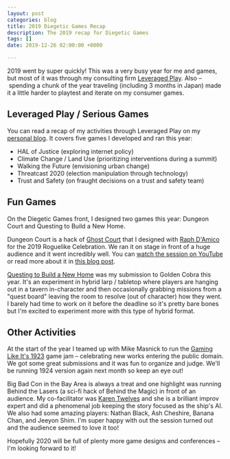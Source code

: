 ```yaml
---
layout: post
categories: blog
title: 2019 Diegetic Games Recap
description: The 2019 recap for Diegetic Games
tags: []
date: 2019-12-26 02:00:00 +0000

---
```

2019 went by super quickly! This was a very busy year for me and games, but most of it was through my consulting firm [Leveraged Play](https://leveragedplay.com/). Also – spending a chunk of the year traveling (including 3 months in Japan) made it a little harder to playtest and iterate on my consumer games.

## Leveraged Play / Serious Games

You can read a recap of my activities through Leveraged Play on my [personal blog]( "https://blog.randylubin.com/post/189854902758/leveraged-play-2019-recap"). It covers five games I developed and ran this year:

* HAL of Justice (exploring internet policy)
* Climate Change / Land Use (prioritizing interventions during a summit)
* Walking the Future (envisioning urban change)
* Threatcast 2020 (election manipulation through technology)
* Trust and Safety (on fraught decisions on a trust and safety team)

## Fun Games

On the Diegetic Games front, I designed two games this year: Dungeon Court and Questing to Build a New Home.

Dungeon Court is a hack of [Ghost Court](https://bullypulpitgames.com/games/ghost-court/) that I designed with [Raph D'Amico](https://laughingkaiju.com/) for the 2019 Roguelike Celebration. We ran it on stage in front of a huge audience and it went incredibly well. You can [watch the session on YouTube](https://youtu.be/ftSC3Sn8O_s) or read more about it in [this blog post](https://diegeticgames.com/blog/2019/12/25/dungeon-court-at-roguelike-celebration.html).

[Questing to Build a New Home](https://diegeticgames.com/blog/2019/12/25/dungeon-court-at-roguelike-celebration.html) was my submission to Golden Cobra this year. It's an experiment in hybrid larp / tabletop where players are hanging out in a tavern in-character and then occasionally grabbing missions from a "quest board" leaving the room to resolve (out of character) how they went. I barely had time to work on it before the deadline so it's pretty bare bones but I'm excited to experiment more with this type of hybrid format.

## Other Activities

At the start of the year I teamed up with Mike Masnick to run the [Gaming Like It's 1923](https://itch.io/jam/gaming-like-its-1923) game jam – celebrating new works entering the public domain. We got some great submissions and it was fun to organize and judge. We'll be running 1924 version again next month so keep an eye out!

Big Bad Con in the Bay Area is always a treat and one highlight was running Behind the Lasers (a sci-fi hack of Behind the Magic) in front of an audience. My co-facilitator was [Karen Twelves](https://karentwelves.com/) and she is a brilliant improv expert and did a phenomenal job keeping the story focused as the ship's AI. We also had some amazing players: Nathan Black, Ash Cheshire, Banana Chan, and Jeeyon Shim. I'm super happy with out the session turned out and the audience seemed to love it too!

Hopefully 2020 will be full of plenty more game designs and conferences – I'm looking forward to it!
